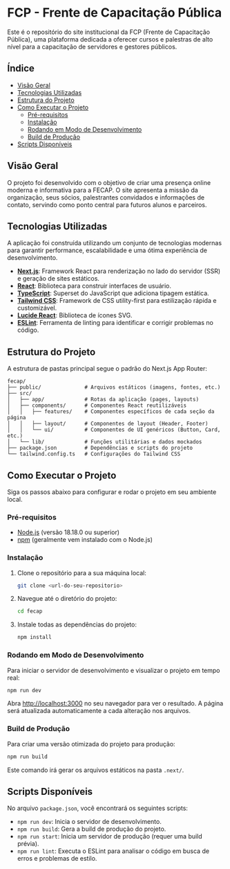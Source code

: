# FCP - Frente de Capacitação Pública

Este é o repositório do site institucional da FCP (Frente de Capacitação Pública), uma plataforma dedicada a oferecer cursos e palestras de alto nível para a capacitação de servidores e gestores públicos.

## Índice

  - [Visão Geral](https://www.google.com/search?q=%23vis%C3%A3o-geral)
  - [Tecnologias Utilizadas](https://www.google.com/search?q=%23tecnologias-utilizadas)
  - [Estrutura do Projeto](https://www.google.com/search?q=%23estrutura-do-projeto)
  - [Como Executar o Projeto](https://www.google.com/search?q=%23como-executar-o-projeto)
      - [Pré-requisitos](https://www.google.com/search?q=%23pr%C3%A9-requisitos)
      - [Instalação](https://www.google.com/search?q=%23instala%C3%A7%C3%A3o)
      - [Rodando em Modo de Desenvolvimento](https://www.google.com/search?q=%23rodando-em-modo-de-desenvolvimento)
      - [Build de Produção](https://www.google.com/search?q=%23build-de-produ%C3%A7%C3%A3o)
  - [Scripts Disponíveis](https://www.google.com/search?q=%23scripts-dispon%C3%ADveis)

## Visão Geral

O projeto foi desenvolvido com o objetivo de criar uma presença online moderna e informativa para a FECAP. O site apresenta a missão da organização, seus sócios, palestrantes convidados e informações de contato, servindo como ponto central para futuros alunos e parceiros.

## Tecnologias Utilizadas

A aplicação foi construída utilizando um conjunto de tecnologias modernas para garantir performance, escalabilidade e uma ótima experiência de desenvolvimento.

  - **[Next.js](https://nextjs.org/)**: Framework React para renderização no lado do servidor (SSR) e geração de sites estáticos.
  - **[React](https://react.dev/)**: Biblioteca para construir interfaces de usuário.
  - **[TypeScript](https://www.typescriptlang.org/)**: Superset do JavaScript que adiciona tipagem estática.
  - **[Tailwind CSS](https://tailwindcss.com/)**: Framework de CSS utility-first para estilização rápida e customizável.
  - **[Lucide React](https://lucide.dev/)**: Biblioteca de ícones SVG.
  - **[ESLint](https://eslint.org/)**: Ferramenta de linting para identificar e corrigir problemas no código.

## Estrutura do Projeto

A estrutura de pastas principal segue o padrão do Next.js App Router:

```
fecap/
├── public/              # Arquivos estáticos (imagens, fontes, etc.)
├── src/
│   ├── app/             # Rotas da aplicação (pages, layouts)
│   ├── components/      # Componentes React reutilizáveis
│   │   ├── features/    # Componentes específicos de cada seção da página
│   │   ├── layout/      # Componentes de layout (Header, Footer)
│   │   └── ui/          # Componentes de UI genéricos (Button, Card, etc.)
│   └── lib/             # Funções utilitárias e dados mockados
├── package.json         # Dependências e scripts do projeto
└── tailwind.config.ts   # Configurações do Tailwind CSS
```

## Como Executar o Projeto

Siga os passos abaixo para configurar e rodar o projeto em seu ambiente local.

### Pré-requisitos

  - [Node.js](https://nodejs.org/en/) (versão 18.18.0 ou superior)
  - [npm](https://www.npmjs.com/) (geralmente vem instalado com o Node.js)

### Instalação

1.  Clone o repositório para a sua máquina local:
    ```bash
    git clone <url-do-seu-repositorio>
    ```
2.  Navegue até o diretório do projeto:
    ```bash
    cd fecap
    ```
3.  Instale todas as dependências do projeto:
    ```bash
    npm install
    ```

### Rodando em Modo de Desenvolvimento

Para iniciar o servidor de desenvolvimento e visualizar o projeto em tempo real:

```bash
npm run dev
```

Abra [http://localhost:3000](https://www.google.com/search?q=http://localhost:3000) no seu navegador para ver o resultado. A página será atualizada automaticamente a cada alteração nos arquivos.

### Build de Produção

Para criar uma versão otimizada do projeto para produção:

```bash
npm run build
```

Este comando irá gerar os arquivos estáticos na pasta `.next/`.

## Scripts Disponíveis

No arquivo `package.json`, você encontrará os seguintes scripts:

  - `npm run dev`: Inicia o servidor de desenvolvimento.
  - `npm run build`: Gera a build de produção do projeto.
  - `npm run start`: Inicia um servidor de produção (requer uma build prévia).
  - `npm run lint`: Executa o ESLint para analisar o código em busca de erros e problemas de estilo.